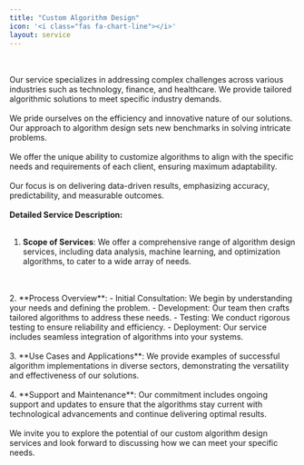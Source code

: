 ```yaml
---
title: "Custom Algorithm Design"
icon: '<i class="fas fa-chart-line"></i>'
layout: service
---
```

<br/><br/>
Our service specializes in addressing complex challenges across various industries such as technology, finance, and healthcare. We provide tailored algorithmic solutions to meet specific industry demands.
<br/>
<br/>
We pride ourselves on the efficiency and innovative nature of our solutions. Our approach to algorithm design sets new benchmarks in solving intricate problems.
<br/>
<br/>
We offer the unique ability to customize algorithms to align with the specific needs and requirements of each client, ensuring maximum adaptability.
<br/>
<br/>
Our focus is on delivering data-driven results, emphasizing accuracy, predictability, and measurable outcomes.
<br/>
<br/>
**Detailed Service Description:**
<br/>
<br/>
1. **Scope of Services**: We offer a comprehensive range of algorithm design services, including data analysis, machine learning, and optimization algorithms, to cater to a wide array of needs.
<br/>
<br/>
2. **Process Overview**:
   - Initial Consultation: We begin by understanding your needs and defining the problem.
   - Development: Our team then crafts tailored algorithms to address these needs.
   - Testing: We conduct rigorous testing to ensure reliability and efficiency.
   - Deployment: Our service includes seamless integration of algorithms into your systems.
<br/>
<br/>
3. **Use Cases and Applications**: We provide examples of successful algorithm implementations in diverse sectors, demonstrating the versatility and effectiveness of our solutions.
<br/>
<br/>
4. **Support and Maintenance**: Our commitment includes ongoing support and updates to ensure that the algorithms stay current with technological advancements and continue delivering optimal results.
<br/>
<br/>
We invite you to explore the potential of our custom algorithm design services and look forward to discussing how we can meet your specific needs.
